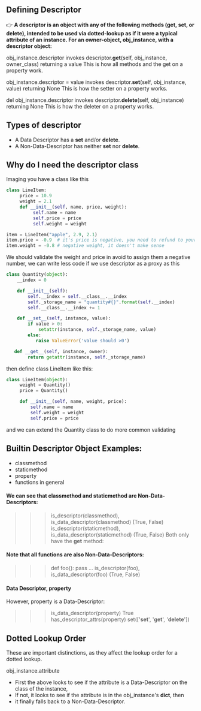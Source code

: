 ## Defining Descriptor

👉 **A descriptor is an object with any of the following methods (__get__, __set__, or __delete__), intended to be used via dotted-lookup as
if it were a typical attribute of an instance. For an owner-object, obj_instance, with a descriptor object:**

obj_instance.descriptor invokes
descriptor.__get__(self, obj_instance, owner_class) returning a value
This is how all methods and the get on a property work.

obj_instance.descriptor = value invokes
descriptor.__set__(self, obj_instance, value) returning None
This is how the setter on a property works.

del obj_instance.descriptor invokes
descriptor.__delete__(self, obj_instance) returning None
This is how the deleter on a property works.

## Types of descriptor
- A Data Descriptor has a __set__ and/or __delete__.
- A Non-Data-Descriptor has neither __set__ nor __delete__.

## Why do I need the descriptor class

Imaging you have a class like this

```python
class LineItem:
     price = 10.9
     weight = 2.1
     def __init__(self, name, price, weight):
          self.name = name
          self.price = price
          self.weight = weight

item = LineItem("apple", 2.9, 2.1)
item.price = -0.9  # it's price is negative, you need to refund to your customer even you delivered the apple :(
item.weight = -0.8 # negative weight, it doesn't make sense
```

We should validate the weight and price in avoid to assign them a negative number, we can write less code if we use descriptor as a proxy as this

```python
class Quantity(object):
    __index = 0

    def __init__(self):
        self.__index = self.__class__.__index
        self._storage_name = "quantity#{}".format(self.__index)
        self.__class__.__index += 1

    def __set__(self, instance, value):
        if value > 0:
            setattr(instance, self._storage_name, value)
        else:
           raise ValueError('value should >0')

   def __get__(self, instance, owner):
        return getattr(instance, self._storage_name)
```

then define class LineItem like this:

```python
class LineItem(object):
     weight = Quantity()
     price = Quantity()

     def __init__(self, name, weight, price):
         self.name = name
         self.weight = weight
         self.price = price
```

and we can extend the Quantity class to do more common validating

## Builtin Descriptor Object Examples:
- classmethod
- staticmethod
- property
- functions in general

#### We can see that classmethod and staticmethod are Non-Data-Descriptors:

>>> is_descriptor(classmethod), is_data_descriptor(classmethod)
(True, False)
>>> is_descriptor(staticmethod), is_data_descriptor(staticmethod)
(True, False)
Both only have the __get__ method:

#### Note that all functions are also Non-Data-Descriptors:

>>> def foo(): pass
... 
>>> is_descriptor(foo), is_data_descriptor(foo)
(True, False)

#### Data Descriptor, property
However, property is a Data-Descriptor:

>>> is_data_descriptor(property)
True
>>> has_descriptor_attrs(property)
set(['__set__', '__get__', '__delete__'])

## Dotted Lookup Order
These are important distinctions, as they affect the lookup order for a dotted lookup.

obj_instance.attribute

- First the above looks to see if the attribute is a Data-Descriptor on the class of the instance,
- If not, it looks to see if the attribute is in the obj_instance's __dict__, then
- it finally falls back to a Non-Data-Descriptor.



